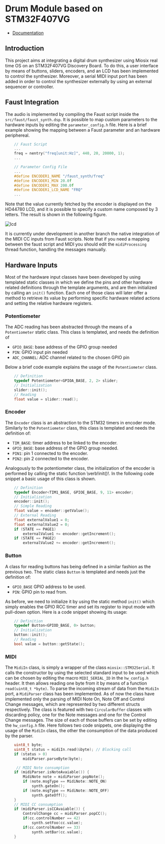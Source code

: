 # Drum Module based on STM32F407VG
- [Documentation](https://andreaco.github.io/miosix-drum/)

## Introduction
This project aims at integrating a digital drum synthesizer using Miosix real time OS on an STM32F407VG Discovery Board.
To do this, a user interface by means of buttons, sliders, encoders, and an LCD has been implemented to control the synthesizer.
Moreover, a serial MIDI input port has been added in order to control the synthesizer externally by using an external sequencer or controller.

## Faust Integration
The audio is implemented by compiling the Faust script inside the ```src/faust/faust_synth.dsp```.
It is possible to map custom parameters to the hardware inputs by editing the ```parameter_config.h``` file.
Here is a brief example showing the mapping between a Faust parameter and an hardware periphereal.
```cpp
    // Faust Script
    ...
    freq = nentry("freq[unit:Hz]", 440, 20, 20000, 1);
    ...
```

```cpp
    // Parameter Config File
    ...
    #define ENCODER1_NAME "/faust_synth/freq"
    #define ENCODER1_MIN 20.0f
    #define ENCODER1_MAX 200.0f
    #define ENCODER1_LCD_NAME "FRQ"
    ...
```
Note that the value currently fetched by the encoder is displayed on the HD44780 LCD, and it is possible to specify a custom name composed by 3 letters.
The result is shown in the following figure.

![lcd](https://user-images.githubusercontent.com/33195819/130662372-f4fb3494-0fb2-4cf9-874b-a74850180bae.jpg)

It is currently under development in another branch the native integration of the MIDI CC inputs from Faust scripts.
Note that if you need a mapping between the faust script and MIDI you should edit the ```midiProcessing``` thread function, handling the messages manually.


## Hardware Inputs
Most of the hardware input classes have been developed by using templated static classes in which we define the pins and other hardware related definitions through the template arguments, and are then initialized by calling an ```init()``` function. Each one of those class will later offer a method to retrieve its value by performing specific hardware related actions and setting the relative hardware registers.

### Potentiometer
The ADC reading has been abstracted through the means of a ```Potentiometer``` static class.  This class is templated, and needs the definition of
- ```GPIO_BASE```: base address of the GPIO group needed
- ```PIN```: GPIO input pin needed
- ```ADC_CHANNEL```: ADC channel related to the chosen GPIO pin

Below a brief code example explains the usage of the ```Potentiometer``` class.
```cpp
    // Definition
    typedef Potentiometer<GPIOA_BASE, 2, 2> slider;
    // Initialization
    slider::init();
    // Reading
    float value = slider::read();
```

### Encoder
The ```Encoder``` class is an abstraction to the STM32 timers in encoder mode.
Similarly to the ```Potentiometer``` class, this class is templated and needs the definition of:
- ```TIM_BASE```: timer address to be linked to the encoder.
- ```GPIO_BASE```: base address of the GPIO group needed.
- ```PIN1```: pin 1 connected to the encoder.
- ```PIN2```: pin 2 connected to the encoder.

Analogously to the potentiometer class, the initialization of the encoder is performed by calling the static function \verb!init()!.
In the following code snippet a basic usage of this class is shown.
```cpp
    // Definition
    typedef Encoder<TIM1_BASE, GPIOE_BASE, 9, 11> encoder;
    // Initialization
    encoder::init();
    // Simple Reading
    float value = encoder::getValue();
    // External Reading
    float externalValue1 = 0;
    float externalValue2 = 0;
    if (STATE == PAGE1)
        externalValue1 += encoder::getIncrement();
    if (STATE == PAGE2)
        externalValue2 += encoder::getIncrement();
```

### Button
A class for reading buttons has being defined in a similar fashion as the previous two.
The static class ```Button``` is templated and needs just the definition of:
- ```GPIO_BASE``` GPIO address to be used.
- ```PIN```: GPIO pin to read from.

As before, we need to initialize it by using the static method ```init()``` which simply enables the GPIO RCC timer and set its register to input mode with pull-down option.
Here is a code snippet showing its usage:
```cpp
    // Definition
    typedef Button<GPIOD_BASE, 0> button;
    // Initialization
    button::init();
    // Reading
    bool value = button::getState();
```

### MIDI
The ```MidiIn``` class, is simply a wrapper of the class ```miosix::STM32Serial```.
It calls the constructor by using the selected standard input to be used which can be chosen by editing the macro ```MIDI_SERIAL_ID``` in the ```hw_config.h``` header. It then allows reading one byte from it by means of a function ```read(uint8_t *byte)```.
To parse the incoming stream of data from the ```MidiIn``` port, a ```MidiParser``` class has been implemented. As of now the class have implemented only the parsing of MIDI Note On, Note Off and Control Change messages, which are represented by two different structs respectively.
The class is featured with two ```CircularBuffer``` classes with discarding policy, one for the Note messages and one for the Control Change messages. The size of each of those buffers can be set by editing the ```hw_config.h``` file.
Here follows two code snippets, one displaying the usage of the ```MidiIn``` class, the other the consumption of the data produced by the parser.
```cpp
    uint8_t byte;
    uint8_t status = midiIn.read(&byte); // Blocking call
    if (status > 0)
        midiParser.parseByte(byte);
```
```cpp
     // MIDI Note consumption
    if (midiParser.isNoteAvaiable()) {
        MidiNote note = midiParser.popNote();
        if (note.msgType == MidiNote::NOTE_ON)
            synth.gateOn();
        if (note.msgType == MidiNote::NOTE_OFF)
            synth.gateOff();
    }
    // MIDI CC consumption
    if (midiParser.isCCAvaiable()) {
        ControlChange cc = midiParser.popCC();
        if(cc.controlNumber == 42)
            synth.setFoo(cc.value);
        if(cc.controlNumber == 33)
            synth.setBar(cc.value);
    }
```
